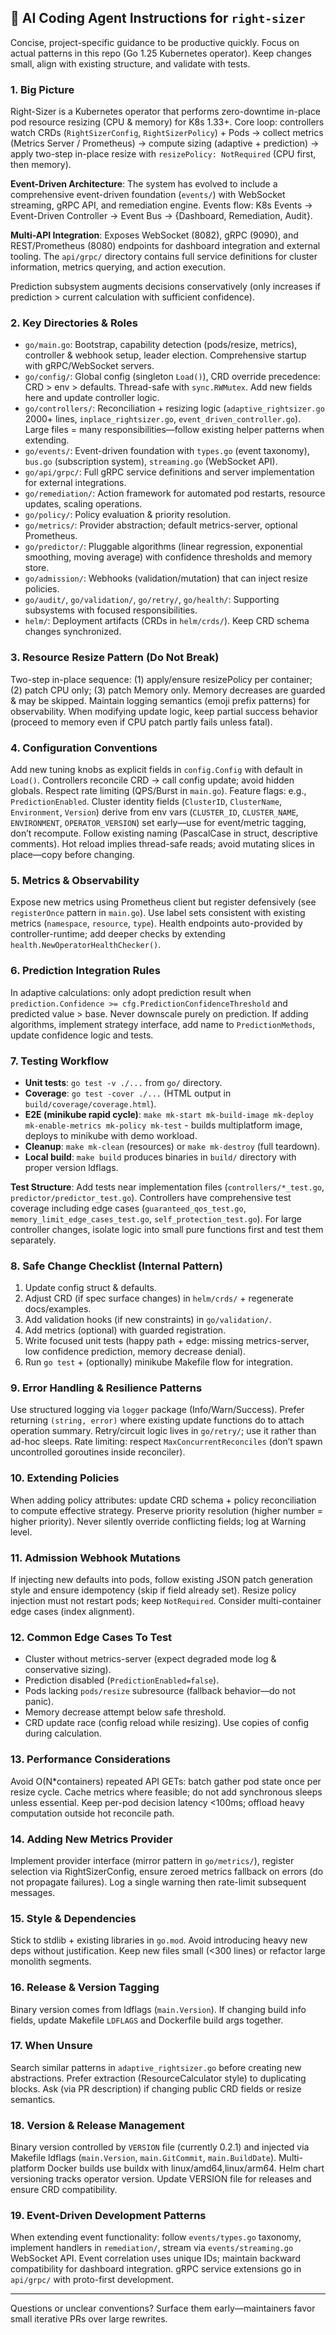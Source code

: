 ## 🤖 AI Coding Agent Instructions for `right-sizer`

Concise, project-specific guidance to be productive quickly. Focus on actual patterns in this repo (Go 1.25 Kubernetes operator). Keep changes small, align with existing structure, and validate with tests.

### 1. Big Picture
Right-Sizer is a Kubernetes operator that performs zero-downtime in-place pod resource resizing (CPU & memory) for K8s 1.33+. Core loop: controllers watch CRDs (`RightSizerConfig`, `RightSizerPolicy`) + Pods → collect metrics (Metrics Server / Prometheus) → compute sizing (adaptive + prediction) → apply two-step in-place resize with `resizePolicy: NotRequired` (CPU first, then memory).

**Event-Driven Architecture**: The system has evolved to include a comprehensive event-driven foundation (`events/`) with WebSocket streaming, gRPC API, and remediation engine. Events flow: K8s Events → Event-Driven Controller → Event Bus → {Dashboard, Remediation, Audit}.

**Multi-API Integration**: Exposes WebSocket (8082), gRPC (9090), and REST/Prometheus (8080) endpoints for dashboard integration and external tooling. The `api/grpc/` directory contains full service definitions for cluster information, metrics querying, and action execution.

Prediction subsystem augments decisions conservatively (only increases if prediction > current calculation with sufficient confidence).

### 2. Key Directories & Roles
- `go/main.go`: Bootstrap, capability detection (pods/resize, metrics), controller & webhook setup, leader election. Comprehensive startup with gRPC/WebSocket servers.
- `go/config/`: Global config (singleton `Load()`), CRD override precedence: CRD > env > defaults. Thread-safe with `sync.RWMutex`. Add new fields here and update controller logic.
- `go/controllers/`: Reconciliation + resizing logic (`adaptive_rightsizer.go` 2000+ lines, `inplace_rightsizer.go`, `event_driven_controller.go`). Large files = many responsibilities—follow existing helper patterns when extending.
- `go/events/`: Event-driven foundation with `types.go` (event taxonomy), `bus.go` (subscription system), `streaming.go` (WebSocket API).
- `go/api/grpc/`: Full gRPC service definitions and server implementation for external integrations.
- `go/remediation/`: Action framework for automated pod restarts, resource updates, scaling operations.
- `go/policy/`: Policy evaluation & priority resolution.
- `go/metrics/`: Provider abstraction; default metrics-server, optional Prometheus.
- `go/predictor/`: Pluggable algorithms (linear regression, exponential smoothing, moving average) with confidence thresholds and memory store.
- `go/admission/`: Webhooks (validation/mutation) that can inject resize policies.
- `go/audit/`, `go/validation/`, `go/retry/`, `go/health/`: Supporting subsystems with focused responsibilities.
- `helm/`: Deployment artifacts (CRDs in `helm/crds/`). Keep CRD schema changes synchronized.

### 3. Resource Resize Pattern (Do Not Break)
Two-step in-place sequence: (1) apply/ensure resizePolicy per container; (2) patch CPU only; (3) patch Memory only. Memory decreases are guarded & may be skipped. Maintain logging semantics (emoji prefix patterns) for observability. When modifying update logic, keep partial success behavior (proceed to memory even if CPU patch partly fails unless fatal).

### 4. Configuration Conventions
Add new tuning knobs as explicit fields in `config.Config` with default in `Load()`. Controllers reconcile CRD → call config update; avoid hidden globals. Respect rate limiting (QPS/Burst in `main.go`). Feature flags: e.g., `PredictionEnabled`. Cluster identity fields (`ClusterID`, `ClusterName`, `Environment`, `Version`) derive from env vars (`CLUSTER_ID`, `CLUSTER_NAME`, `ENVIRONMENT`, `OPERATOR_VERSION`) set early—use for event/metric tagging, don’t recompute. Follow existing naming (PascalCase in struct, descriptive comments). Hot reload implies thread-safe reads; avoid mutating slices in place—copy before changing.

### 5. Metrics & Observability
Expose new metrics using Prometheus client but register defensively (see `registerOnce` pattern in `main.go`). Use label sets consistent with existing metrics (`namespace`, `resource`, `type`). Health endpoints auto-provided by controller-runtime; add deeper checks by extending `health.NewOperatorHealthChecker()`.

### 6. Prediction Integration Rules
In adaptive calculations: only adopt prediction result when `prediction.Confidence >= cfg.PredictionConfidenceThreshold` and predicted value > base. Never downscale purely on prediction. If adding algorithms, implement strategy interface, add name to `PredictionMethods`, update confidence logic and tests.

### 7. Testing Workflow
- **Unit tests**: `go test -v ./...` from `go/` directory.
- **Coverage**: `go test -cover ./...` (HTML output in `build/coverage/coverage.html`).
- **E2E (minikube rapid cycle)**: `make mk-start mk-build-image mk-deploy mk-enable-metrics mk-policy mk-test` - builds multiplatform image, deploys to minikube with demo workload.
- **Cleanup**: `make mk-clean` (resources) or `make mk-destroy` (full teardown).
- **Local build**: `make build` produces binaries in `build/` directory with proper version ldflags.

**Test Structure**: Add tests near implementation files (`controllers/*_test.go`, `predictor/predictor_test.go`). Controllers have comprehensive test coverage including edge cases (`guaranteed_qos_test.go`, `memory_limit_edge_cases_test.go`, `self_protection_test.go`). For large controller changes, isolate logic into small pure functions first and test them separately.

### 8. Safe Change Checklist (Internal Pattern)
1. Update config struct & defaults.
2. Adjust CRD (if spec surface changes) in `helm/crds/` + regenerate docs/examples.
3. Add validation hooks (if new constraints) in `go/validation/`.
4. Add metrics (optional) with guarded registration.
5. Write focused unit tests (happy path + edge: missing metrics-server, low confidence prediction, memory decrease denial).
6. Run `go test` + (optionally) minikube Makefile flow for integration.

### 9. Error Handling & Resilience Patterns
Use structured logging via `logger` package (Info/Warn/Success). Prefer returning `(string, error)` where existing update functions do to attach operation summary. Retry/circuit logic lives in `go/retry/`; use it rather than ad-hoc sleeps. Rate limiting: respect `MaxConcurrentReconciles` (don’t spawn uncontrolled goroutines inside reconciler).

### 10. Extending Policies
When adding policy attributes: update CRD schema + policy reconciliation to compute effective strategy. Preserve priority resolution (higher number = higher priority). Never silently override conflicting fields; log at Warning level.

### 11. Admission Webhook Mutations
If injecting new defaults into pods, follow existing JSON patch generation style and ensure idempotency (skip if field already set). Resize policy injection must not restart pods; keep `NotRequired`. Consider multi-container edge cases (index alignment).

### 12. Common Edge Cases To Test
- Cluster without metrics-server (expect degraded mode log & conservative sizing).
- Prediction disabled (`PredictionEnabled=false`).
- Pods lacking `pods/resize` subresource (fallback behavior—do not panic).
- Memory decrease attempt below safe threshold.
- CRD update race (config reload while resizing). Use copies of config during calculation.

### 13. Performance Considerations
Avoid O(N*containers) repeated API GETs: batch gather pod state once per resize cycle. Cache metrics where feasible; do not add synchronous sleeps unless essential. Keep per-pod decision latency <100ms; offload heavy computation outside hot reconcile path.

### 14. Adding New Metrics Provider
Implement provider interface (mirror pattern in `go/metrics/`), register selection via RightSizerConfig, ensure zeroed metrics fallback on errors (do not propagate failures). Log a single warning then rate-limit subsequent messages.

### 15. Style & Dependencies
Stick to stdlib + existing libraries in `go.mod`. Avoid introducing heavy new deps without justification. Keep new files small (<300 lines) or refactor large monolith segments.

### 16. Release & Version Tagging
Binary version comes from ldflags (`main.Version`). If changing build info fields, update Makefile `LDFLAGS` and Dockerfile build args together.

### 17. When Unsure
Search similar patterns in `adaptive_rightsizer.go` before creating new abstractions. Prefer extraction (ResourceCalculator style) to duplicating blocks. Ask (via PR description) if changing public CRD fields or resize semantics.

### 18. Version & Release Management
Binary version controlled by `VERSION` file (currently 0.2.1) and injected via Makefile ldflags (`main.Version`, `main.GitCommit`, `main.BuildDate`). Multi-platform Docker builds use buildx with linux/amd64,linux/arm64. Helm chart versioning tracks operator version. Update VERSION file for releases and ensure CRD compatibility.

### 19. Event-Driven Development Patterns
When extending event functionality: follow `events/types.go` taxonomy, implement handlers in `remediation/`, stream via `events/streaming.go` WebSocket API. Event correlation uses unique IDs; maintain backward compatibility for dashboard integration. gRPC service extensions go in `api/grpc/` with proto-first development.

---
Questions or unclear conventions? Surface them early—maintainers favor small iterative PRs over large rewrites.
